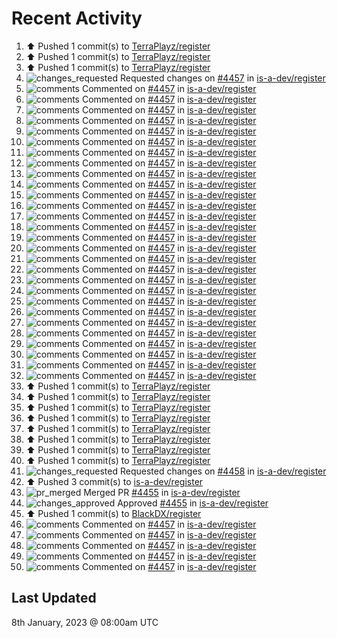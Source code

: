 # Recent Activity

<!--RECENT_ACTIVITY:start-->
1. ⬆️ Pushed 1 commit(s) to [TerraPlayz/register](https://github.com/TerraPlayz/register)<br>
2. ⬆️ Pushed 1 commit(s) to [TerraPlayz/register](https://github.com/TerraPlayz/register)<br>
3. ⬆️ Pushed 1 commit(s) to [TerraPlayz/register](https://github.com/TerraPlayz/register)<br>
4. ![changes_requested](https://cdn.jsdelivr.net/gh/Readme-Workflows/Readme-Icons@main/icons/octicons/RequestedChanges.svg) Requested changes on [#4457](https://github.com/is-a-dev/register/pull/4457#pullrequestreview-1239739176) in [is-a-dev/register](https://github.com/is-a-dev/register)<br>
5. ![comments](https://cdn.jsdelivr.net/gh/Readme-Workflows/Readme-Icons@main/icons/octicons/Comment.svg) Commented on [#4457](https://github.com/is-a-dev/register/pull/4457#discussion_r1064096469) in [is-a-dev/register](https://github.com/is-a-dev/register)<br>
6. ![comments](https://cdn.jsdelivr.net/gh/Readme-Workflows/Readme-Icons@main/icons/octicons/Comment.svg) Commented on [#4457](https://github.com/is-a-dev/register/pull/4457#discussion_r1064096598) in [is-a-dev/register](https://github.com/is-a-dev/register)<br>
7. ![comments](https://cdn.jsdelivr.net/gh/Readme-Workflows/Readme-Icons@main/icons/octicons/Comment.svg) Commented on [#4457](https://github.com/is-a-dev/register/pull/4457#discussion_r1064096418) in [is-a-dev/register](https://github.com/is-a-dev/register)<br>
8. ![comments](https://cdn.jsdelivr.net/gh/Readme-Workflows/Readme-Icons@main/icons/octicons/Comment.svg) Commented on [#4457](https://github.com/is-a-dev/register/pull/4457#discussion_r1064096621) in [is-a-dev/register](https://github.com/is-a-dev/register)<br>
9. ![comments](https://cdn.jsdelivr.net/gh/Readme-Workflows/Readme-Icons@main/icons/octicons/Comment.svg) Commented on [#4457](https://github.com/is-a-dev/register/pull/4457#discussion_r1064096365) in [is-a-dev/register](https://github.com/is-a-dev/register)<br>
10. ![comments](https://cdn.jsdelivr.net/gh/Readme-Workflows/Readme-Icons@main/icons/octicons/Comment.svg) Commented on [#4457](https://github.com/is-a-dev/register/pull/4457#discussion_r1064096494) in [is-a-dev/register](https://github.com/is-a-dev/register)<br>
11. ![comments](https://cdn.jsdelivr.net/gh/Readme-Workflows/Readme-Icons@main/icons/octicons/Comment.svg) Commented on [#4457](https://github.com/is-a-dev/register/pull/4457#discussion_r1064096396) in [is-a-dev/register](https://github.com/is-a-dev/register)<br>
12. ![comments](https://cdn.jsdelivr.net/gh/Readme-Workflows/Readme-Icons@main/icons/octicons/Comment.svg) Commented on [#4457](https://github.com/is-a-dev/register/pull/4457#discussion_r1064096037) in [is-a-dev/register](https://github.com/is-a-dev/register)<br>
13. ![comments](https://cdn.jsdelivr.net/gh/Readme-Workflows/Readme-Icons@main/icons/octicons/Comment.svg) Commented on [#4457](https://github.com/is-a-dev/register/pull/4457#discussion_r1064096335) in [is-a-dev/register](https://github.com/is-a-dev/register)<br>
14. ![comments](https://cdn.jsdelivr.net/gh/Readme-Workflows/Readme-Icons@main/icons/octicons/Comment.svg) Commented on [#4457](https://github.com/is-a-dev/register/pull/4457#discussion_r1064096436) in [is-a-dev/register](https://github.com/is-a-dev/register)<br>
15. ![comments](https://cdn.jsdelivr.net/gh/Readme-Workflows/Readme-Icons@main/icons/octicons/Comment.svg) Commented on [#4457](https://github.com/is-a-dev/register/pull/4457#discussion_r1064096050) in [is-a-dev/register](https://github.com/is-a-dev/register)<br>
16. ![comments](https://cdn.jsdelivr.net/gh/Readme-Workflows/Readme-Icons@main/icons/octicons/Comment.svg) Commented on [#4457](https://github.com/is-a-dev/register/pull/4457#discussion_r1064096177) in [is-a-dev/register](https://github.com/is-a-dev/register)<br>
17. ![comments](https://cdn.jsdelivr.net/gh/Readme-Workflows/Readme-Icons@main/icons/octicons/Comment.svg) Commented on [#4457](https://github.com/is-a-dev/register/pull/4457#discussion_r1064095917) in [is-a-dev/register](https://github.com/is-a-dev/register)<br>
18. ![comments](https://cdn.jsdelivr.net/gh/Readme-Workflows/Readme-Icons@main/icons/octicons/Comment.svg) Commented on [#4457](https://github.com/is-a-dev/register/pull/4457#discussion_r1064095880) in [is-a-dev/register](https://github.com/is-a-dev/register)<br>
19. ![comments](https://cdn.jsdelivr.net/gh/Readme-Workflows/Readme-Icons@main/icons/octicons/Comment.svg) Commented on [#4457](https://github.com/is-a-dev/register/pull/4457#discussion_r1064095909) in [is-a-dev/register](https://github.com/is-a-dev/register)<br>
20. ![comments](https://cdn.jsdelivr.net/gh/Readme-Workflows/Readme-Icons@main/icons/octicons/Comment.svg) Commented on [#4457](https://github.com/is-a-dev/register/pull/4457#discussion_r1064095582) in [is-a-dev/register](https://github.com/is-a-dev/register)<br>
21. ![comments](https://cdn.jsdelivr.net/gh/Readme-Workflows/Readme-Icons@main/icons/octicons/Comment.svg) Commented on [#4457](https://github.com/is-a-dev/register/pull/4457#discussion_r1064095495) in [is-a-dev/register](https://github.com/is-a-dev/register)<br>
22. ![comments](https://cdn.jsdelivr.net/gh/Readme-Workflows/Readme-Icons@main/icons/octicons/Comment.svg) Commented on [#4457](https://github.com/is-a-dev/register/pull/4457#discussion_r1064095543) in [is-a-dev/register](https://github.com/is-a-dev/register)<br>
23. ![comments](https://cdn.jsdelivr.net/gh/Readme-Workflows/Readme-Icons@main/icons/octicons/Comment.svg) Commented on [#4457](https://github.com/is-a-dev/register/pull/4457#discussion_r1064095537) in [is-a-dev/register](https://github.com/is-a-dev/register)<br>
24. ![comments](https://cdn.jsdelivr.net/gh/Readme-Workflows/Readme-Icons@main/icons/octicons/Comment.svg) Commented on [#4457](https://github.com/is-a-dev/register/pull/4457#discussion_r1064095480) in [is-a-dev/register](https://github.com/is-a-dev/register)<br>
25. ![comments](https://cdn.jsdelivr.net/gh/Readme-Workflows/Readme-Icons@main/icons/octicons/Comment.svg) Commented on [#4457](https://github.com/is-a-dev/register/pull/4457#discussion_r1064095551) in [is-a-dev/register](https://github.com/is-a-dev/register)<br>
26. ![comments](https://cdn.jsdelivr.net/gh/Readme-Workflows/Readme-Icons@main/icons/octicons/Comment.svg) Commented on [#4457](https://github.com/is-a-dev/register/pull/4457#discussion_r1064095516) in [is-a-dev/register](https://github.com/is-a-dev/register)<br>
27. ![comments](https://cdn.jsdelivr.net/gh/Readme-Workflows/Readme-Icons@main/icons/octicons/Comment.svg) Commented on [#4457](https://github.com/is-a-dev/register/pull/4457#discussion_r1064095462) in [is-a-dev/register](https://github.com/is-a-dev/register)<br>
28. ![comments](https://cdn.jsdelivr.net/gh/Readme-Workflows/Readme-Icons@main/icons/octicons/Comment.svg) Commented on [#4457](https://github.com/is-a-dev/register/pull/4457#discussion_r1064095470) in [is-a-dev/register](https://github.com/is-a-dev/register)<br>
29. ![comments](https://cdn.jsdelivr.net/gh/Readme-Workflows/Readme-Icons@main/icons/octicons/Comment.svg) Commented on [#4457](https://github.com/is-a-dev/register/pull/4457#discussion_r1064095431) in [is-a-dev/register](https://github.com/is-a-dev/register)<br>
30. ![comments](https://cdn.jsdelivr.net/gh/Readme-Workflows/Readme-Icons@main/icons/octicons/Comment.svg) Commented on [#4457](https://github.com/is-a-dev/register/pull/4457#discussion_r1064095399) in [is-a-dev/register](https://github.com/is-a-dev/register)<br>
31. ![comments](https://cdn.jsdelivr.net/gh/Readme-Workflows/Readme-Icons@main/icons/octicons/Comment.svg) Commented on [#4457](https://github.com/is-a-dev/register/pull/4457#discussion_r1064095183) in [is-a-dev/register](https://github.com/is-a-dev/register)<br>
32. ![comments](https://cdn.jsdelivr.net/gh/Readme-Workflows/Readme-Icons@main/icons/octicons/Comment.svg) Commented on [#4457](https://github.com/is-a-dev/register/pull/4457#issuecomment-1374741784) in [is-a-dev/register](https://github.com/is-a-dev/register)<br>
33. ⬆️ Pushed 1 commit(s) to [TerraPlayz/register](https://github.com/TerraPlayz/register)<br>
34. ⬆️ Pushed 1 commit(s) to [TerraPlayz/register](https://github.com/TerraPlayz/register)<br>
35. ⬆️ Pushed 1 commit(s) to [TerraPlayz/register](https://github.com/TerraPlayz/register)<br>
36. ⬆️ Pushed 1 commit(s) to [TerraPlayz/register](https://github.com/TerraPlayz/register)<br>
37. ⬆️ Pushed 1 commit(s) to [TerraPlayz/register](https://github.com/TerraPlayz/register)<br>
38. ⬆️ Pushed 1 commit(s) to [TerraPlayz/register](https://github.com/TerraPlayz/register)<br>
39. ⬆️ Pushed 1 commit(s) to [TerraPlayz/register](https://github.com/TerraPlayz/register)<br>
40. ⬆️ Pushed 1 commit(s) to [TerraPlayz/register](https://github.com/TerraPlayz/register)<br>
41. ![changes_requested](https://cdn.jsdelivr.net/gh/Readme-Workflows/Readme-Icons@main/icons/octicons/RequestedChanges.svg) Requested changes on [#4458](https://github.com/is-a-dev/register/pull/4458#pullrequestreview-1239740090) in [is-a-dev/register](https://github.com/is-a-dev/register)<br>
42. ⬆️ Pushed 3 commit(s) to [is-a-dev/register](https://github.com/is-a-dev/register)<br>
43. ![pr_merged](https://cdn.jsdelivr.net/gh/Readme-Workflows/Readme-Icons@main/icons/octicons/PullRequestMerged.svg) Merged PR [#4455](https://github.com/is-a-dev/register/pull/4455) in [is-a-dev/register](https://github.com/is-a-dev/register)<br>
44. ![changes_approved](https://cdn.jsdelivr.net/gh/Readme-Workflows/Readme-Icons@main/icons/octicons/ApprovedChanges.svg) Approved [#4455](https://github.com/is-a-dev/register/pull/4455#pullrequestreview-1239740023) in [is-a-dev/register](https://github.com/is-a-dev/register)<br>
45. ⬆️ Pushed 1 commit(s) to [BlackDX/register](https://github.com/BlackDX/register)<br>
46. ![comments](https://cdn.jsdelivr.net/gh/Readme-Workflows/Readme-Icons@main/icons/octicons/Comment.svg) Commented on [#4457](https://github.com/is-a-dev/register/pull/4457#discussion_r1064093242) in [is-a-dev/register](https://github.com/is-a-dev/register)<br>
47. ![comments](https://cdn.jsdelivr.net/gh/Readme-Workflows/Readme-Icons@main/icons/octicons/Comment.svg) Commented on [#4457](https://github.com/is-a-dev/register/pull/4457#discussion_r1064093908) in [is-a-dev/register](https://github.com/is-a-dev/register)<br>
48. ![comments](https://cdn.jsdelivr.net/gh/Readme-Workflows/Readme-Icons@main/icons/octicons/Comment.svg) Commented on [#4457](https://github.com/is-a-dev/register/pull/4457#discussion_r1064093760) in [is-a-dev/register](https://github.com/is-a-dev/register)<br>
49. ![comments](https://cdn.jsdelivr.net/gh/Readme-Workflows/Readme-Icons@main/icons/octicons/Comment.svg) Commented on [#4457](https://github.com/is-a-dev/register/pull/4457#discussion_r1064093259) in [is-a-dev/register](https://github.com/is-a-dev/register)<br>
50. ![comments](https://cdn.jsdelivr.net/gh/Readme-Workflows/Readme-Icons@main/icons/octicons/Comment.svg) Commented on [#4457](https://github.com/is-a-dev/register/pull/4457#discussion_r1064093850) in [is-a-dev/register](https://github.com/is-a-dev/register)<br>
<!--RECENT_ACTIVITY:end-->

## Last Updated
<!--RECENT_ACTIVITY:last_update-->
8th January, 2023 @ 08:00am UTC
<!--RECENT_ACTIVITY:last_update_end-->
